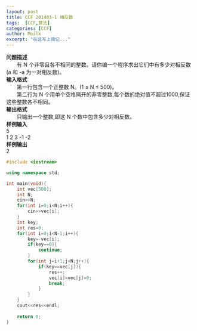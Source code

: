 ```yaml
---
layout: post
title: CCF 201403-1 相反数
tags:  [CCF,算法]
categories: [CCF]
author: Moilk
excerpt: "在这写上摘记..."
---
```


**问题描述**  
　　有 N 个非零且各不相同的整数。请你编一个程序求出它们中有多少对相反数(a 和 -a 为一对相反数)。  
**输入格式**  
　　第一行包含一个正整数 N。(1 ≤ N ≤ 500)。  
　　第二行为 N 个用单个空格隔开的非零整数,每个数的绝对值不超过1000,保证这些整数各不相同。  
**输出格式**  
　　只输出一个整数,即这 N 个数中包含多少对相反数。  
**样例输入**  
5  
1 2 3 -1 -2  
**样例输出**  
2  

```cpp
#include <iostream>

using namespace std;

int main(void){
	int vec[500];
	int N;
	cin>>N;
	for(int i=0;i<N;i++){
		cin>>vec[i];
	}
	int key;
	int res=0;
	for(int i=0;i<N-1;i++){
		key=-vec[i];
		if(key==0){
			continue;
		}
		for(int j=i+1;j<N;j++){
			if(key==vec[j]){
				res++;
				vec[i]=vec[j]=0;
				break;
			}
		}
	}
	cout<<res<<endl;
	
	return 0;
}
```
